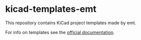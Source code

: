 kicad-templates-emt
===================

This repository contains KiCad project templates made by emt.

For info on templates see the [official documentation](http://docs.kicad-pcb.org/master/en/kicad/kicad.html#project_templates).
